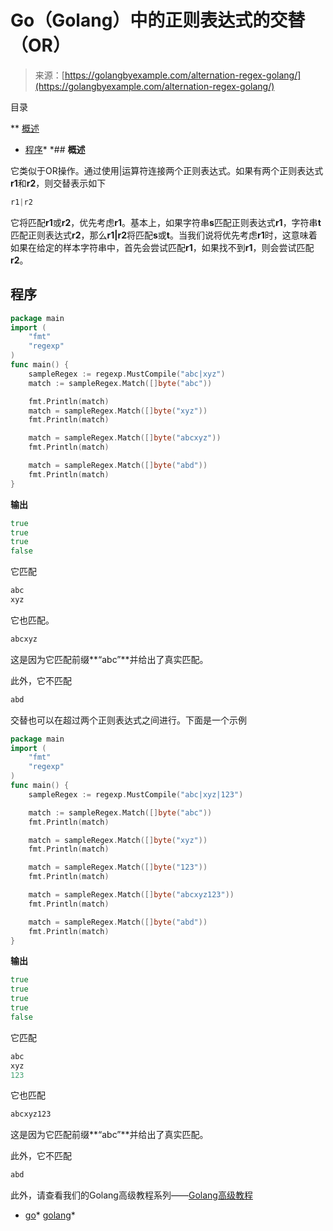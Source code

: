 <!--yml

类别：未分类

日期：2024-10-13 06:36:41

-->

# Go（Golang）中的正则表达式的交替（OR）

> 来源：[https://golangbyexample.com/alternation-regex-golang/](https://golangbyexample.com/alternation-regex-golang/)

目录

**   [概述](#Overview "Overview")

+   [程序](#Program "Program")*  *## **概述**

它类似于OR操作。通过使用|运算符连接两个正则表达式。如果有两个正则表达式**r1**和**r2**，则交替表示如下

```go
r1|r2
```

它将匹配**r1**或**r2**，优先考虑**r1**。基本上，如果字符串**s**匹配正则表达式**r1**，字符串**t**匹配正则表达式**r2**，那么**r1|r2**将匹配**s**或**t**。当我们说将优先考虑**r1**时，这意味着如果在给定的样本字符串中，首先会尝试匹配**r1**，如果找不到**r1**，则会尝试匹配**r2**。

## **程序**

```go
package main
import (
    "fmt"
    "regexp"
)
func main() {
    sampleRegex := regexp.MustCompile("abc|xyz")
    match := sampleRegex.Match([]byte("abc"))

    fmt.Println(match)
    match = sampleRegex.Match([]byte("xyz"))
    fmt.Println(match)

    match = sampleRegex.Match([]byte("abcxyz"))
    fmt.Println(match)

    match = sampleRegex.Match([]byte("abd"))
    fmt.Println(match)
}
```

**输出**

```go
true
true
true
false
```

它匹配

```go
abc
xyz
```

它也匹配。

```go
abcxyz
```

这是因为它匹配前缀**“abc”**并给出了真实匹配。

此外，它不匹配

```go
abd
```

交替也可以在超过两个正则表达式之间进行。下面是一个示例

```go
package main
import (
    "fmt"
    "regexp"
)
func main() {
    sampleRegex := regexp.MustCompile("abc|xyz|123")

    match := sampleRegex.Match([]byte("abc"))
    fmt.Println(match)

    match = sampleRegex.Match([]byte("xyz"))
    fmt.Println(match)

    match = sampleRegex.Match([]byte("123"))
    fmt.Println(match)

    match = sampleRegex.Match([]byte("abcxyz123"))
    fmt.Println(match)

    match = sampleRegex.Match([]byte("abd"))
    fmt.Println(match)
}
```

**输出**

```go
true
true
true
true
false
```

它匹配

```go
abc
xyz
123
```

它也匹配

```go
abcxyz123
```

这是因为它匹配前缀**“abc”**并给出了真实匹配。

此外，它不匹配

```go
abd
```

此外，请查看我们的Golang高级教程系列——[Golang高级教程](https://golangbyexample.com/golang-comprehensive-tutorial/)

+   [go](https://golangbyexample.com/tag/go/)*   [golang](https://golangbyexample.com/tag/golang/)*
